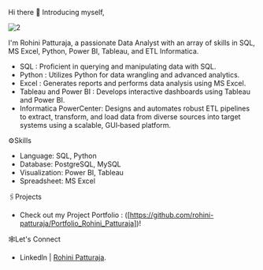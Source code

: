 Hi there 👋 Introducing myself,


![2](https://github.com/user-attachments/assets/6f86c1ff-59d2-4545-9fb0-60284876ffa6)

I'm Rohini Patturaja, a passionate Data Analyst with an array of skills in SQL, MS Excel, Python, Power BI, Tableau, and ETL Informatica.
* SQL : Proficient in querying and manipulating data with SQL.
* Python : Utilizes Python for data wrangling and advanced analytics.
* Excel : Generates reports and performs data analysis using MS Excel.
* Tableau and Power BI : Develops interactive dashboards using Tableau and Power BI.
* Informatica PowerCenter: Designs and automates robust ETL pipelines to extract, transform, and load data from diverse sources into target systems using a scalable, GUI‑based platform.

⚙️Skills

* Language: SQL, Python
* Database: PostgreSQL, MySQL
* Visualization: Power BI, Tableau
* Spreadsheet: MS Excel
  
🖇️Projects

* Check out my Project Portfolio : ([https://github.com/rohini-patturaja/Portfolio_Rohini_Patturaja])!


🕸️Let's Connect
 
* Linkedln | [Rohini Patturaja](https://www.linkedin.com/in/your‑username/).



